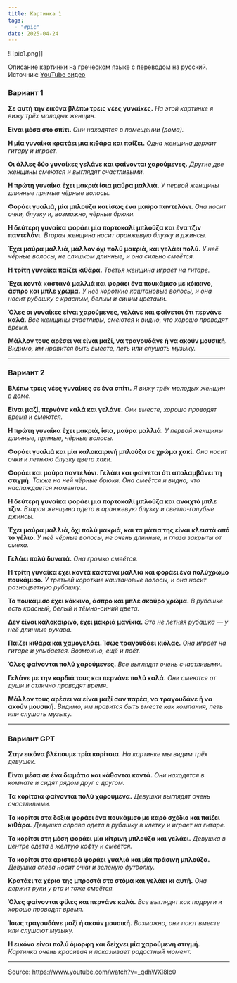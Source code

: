 ```yaml
---
title: Картинка 1
tags:
  - "#pic"
date: 2025-04-24
---
```

![[pic1.png]]

Описание картинки на греческом языке с переводом на русский.
Источник: [YouTube видео](https://www.youtube.com/watch?v=_qdhWXl8Ic0)

### **Вариант 1**

**Σε αυτή την εικόνα βλέπω τρεις νέες γυναίκες.**
_На этой картинке я вижу трёх молодых женщин._

**Είναι μέσα στο σπίτι.**
_Они находятся в помещении (дома)._ 

**Η μία γυναίκα κρατάει μια κιθάρα και παίζει.**
_Одна женщина держит гитару и играет._

**Οι άλλες δύο γυναίκες γελάνε και φαίνονται χαρούμενες.**
_Другие две женщины смеются и выглядят счастливыми._

**Η πρώτη γυναίκα έχει μακριά ίσια μαύρα μαλλιά.**
_У первой женщины длинные прямые чёрные волосы._

**Φοράει γυαλιά, μία μπλούζα και ίσως ένα μαύρο παντελόνι.**
_Она носит очки, блузку и, возможно, чёрные брюки._

**Η δεύτερη γυναίκα φοράει μία πορτοκαλί μπλούζα και ένα τζιν παντελόνι.**
_Вторая женщина носит оранжевую блузку и джинсы._

**Έχει μαύρα μαλλιά, μάλλον όχι πολύ μακριά, και γελάει πολύ.**
_У неё чёрные волосы, не слишком длинные, и она сильно смеётся._

**Η τρίτη γυναίκα παίζει κιθάρα.**
_Третья женщина играет на гитаре._

**Έχει κοντά καστανά μαλλιά και φοράει ένα πουκάμισο με κόκκινο, άσπρο και μπλε χρώμα.**
_У неё короткие каштановые волосы, и она носит рубашку с красным, белым и синим цветами._

**Όλες οι γυναίκες είναι χαρούμενες, γελάνε και φαίνεται ότι περνάνε καλά.**
_Все женщины счастливы, смеются и видно, что хорошо проводят время._

**Μάλλον τους αρέσει να είναι μαζί, να τραγουδάνε ή να ακούν μουσική.**
_Видимо, им нравится быть вместе, петь или слушать музыку._

---

### **Вариант 2**

**Βλέπω τρεις νέες γυναίκες σε ένα σπίτι.**
_Я вижу трёх молодых женщин в доме._

**Είναι μαζί, περνάνε καλά και γελάνε.**
_Они вместе, хорошо проводят время и смеются._

**Η πρώτη γυναίκα έχει μακριά, ίσια, μαύρα μαλλιά.**
_У первой женщины длинные, прямые, чёрные волосы._

**Φοράει γυαλιά και μία καλοκαιρινή μπλούζα σε χρώμα χακί.**
_Она носит очки и летнюю блузку цвета хаки._

**Φοράει και μαύρο παντελόνι. Γελάει και φαίνεται ότι απολαμβάνει τη στιγμή.**
_Также на ней чёрные брюки. Она смеётся и видно, что наслаждается моментом._

**Η δεύτερη γυναίκα φοράει μια πορτοκαλί μπλούζα και ανοιχτό μπλε τζιν.**
_Вторая женщина одета в оранжевую блузку и светло-голубые джинсы._

**Έχει μαύρα μαλλιά, όχι πολύ μακριά, και τα μάτια της είναι κλειστά από το γέλιο.**
_У неё чёрные волосы, не очень длинные, и глаза закрыты от смеха._

**Γελάει πολύ δυνατά.**
_Она громко смеётся._

**Η τρίτη γυναίκα έχει κοντά καστανά μαλλιά και φοράει ένα πολύχρωμο πουκάμισο.**
_У третьей короткие каштановые волосы, и она носит разноцветную рубашку._

**Το πουκάμισο έχει κόκκινο, άσπρο και μπλε σκούρο χρώμα.**
_В рубашке есть красный, белый и тёмно-синий цвета._

**Δεν είναι καλοκαιρινό, έχει μακριά μανίκια.**
_Это не летняя рубашка — у неё длинные рукава._

**Παίζει κιθάρα και χαμογελάει. Ίσως τραγουδάει κιόλας.**
_Она играет на гитаре и улыбается. Возможно, ещё и поёт._

**Όλες φαίνονται πολύ χαρούμενες.**
_Все выглядят очень счастливыми._

**Γελάνε με την καρδιά τους και περνάνε πολύ καλά.**
_Они смеются от души и отлично проводят время._

**Μάλλον τους αρέσει να είναι μαζί σαν παρέα, να τραγουδάνε ή να ακούν μουσική.**
_Видимо, им нравится быть вместе как компания, петь или слушать музыку._

---

### **Вариант GPT**

**Στην εικόνα βλέπουμε τρία κορίτσια.**
_На картинке мы видим трёх девушек._

**Είναι μέσα σε ένα δωμάτιο και κάθονται κοντά.**
_Они находятся в комнате и сидят рядом друг с другом._

**Τα κορίτσια φαίνονται πολύ χαρούμενα.**
_Девушки выглядят очень счастливыми._

**Το κορίτσι στα δεξιά φοράει ένα πουκάμισο με καρό σχέδιο και παίζει κιθάρα.**
_Девушка справа одета в рубашку в клетку и играет на гитаре._

**Το κορίτσι στη μέση φοράει μία κίτρινη μπλούζα και γελάει.**
_Девушка в центре одета в жёлтую кофту и смеётся._

**Το κορίτσι στα αριστερά φοράει γυαλιά και μία πράσινη μπλούζα.**
_Девушка слева носит очки и зелёную футболку._

**Κρατάει τα χέρια της μπροστά στο στόμα και γελάει κι αυτή.**
_Она держит руки у рта и тоже смеётся._

**Όλες φαίνονται φίλες και περνάνε καλά.**
_Все выглядят как подруги и хорошо проводят время._

**Ίσως τραγουδάνε μαζί ή ακούν μουσική.**
_Возможно, они поют вместе или слушают музыку._

**Η εικόνα είναι πολύ όμορφη και δείχνει μία χαρούμενη στιγμή.**
_Картинка очень красивая и показывает радостный момент._

----------------------
Source: https://www.youtube.com/watch?v=_qdhWXl8Ic0